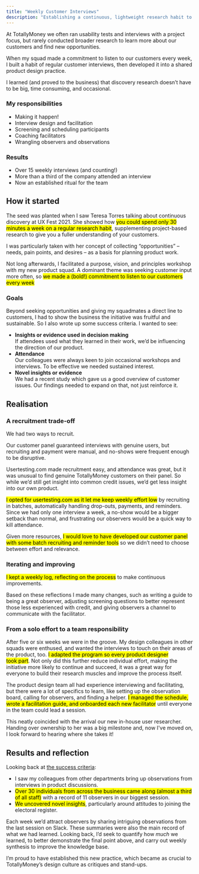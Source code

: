 ```yaml
---
title: "Weekly Customer Interviews"
description: "Establishing a continuous, lightweight research habit to broaden our customer knowledge"
---
```


At TotallyMoney we often ran usability tests and interviews with a project focus, but rarely conducted broader research to learn more about our customers and find new opportunities.

When my squad made a commitment to listen to our customers every week, I built a habit of regular customer interviews, then developed it into a shared product design practice.

I learned (and proved to the business) that discovery research doesn’t have to be big, time consuming, and occasional.

### My responsibilities
- Making it happen!
- Interview design and facilitation
- Screening and scheduling participants
- Coaching facilitators
- Wrangling observers and observations

### Results
- Over 15 weekly interviews (and counting!)
- More than a third of the company attended an interview
- Now an established ritual for the team

## How it started

The seed was planted when I saw Teresa Torres talking about continuous discovery at UX Fest 2021. She showed how <mark>you could spend only 30 minutes a week on a regular research habit</mark>, supplementing project-based research to give you a fuller understanding of your customers.

I was particularly taken with her concept of collecting “opportunities” – needs, pain points, and desires – as a basis for planning product work.

Not long afterwards, I facilitated a purpose, vision, and principles workshop with my new product squad. A dominant theme was seeking customer input more often, so <mark>we made a (bold!) commitment to listen to our customers every week</mark> 

### Goals

Beyond seeking opportunities and giving my squadmates a direct line to customers, I had to show the business the initiative was fruitful and sustainable. So I also wrote up some success criteria. I wanted to see:

- **Insights or evidence used in decision making**\
If attendees used what they learned in their work, we’d be influencing the direction of our product.
- **Attendance**\
Our colleagues were always keen to join occasional workshops and interviews. To be effective we needed sustained interest.
- **Novel insights or evidence**\
We had a recent study which gave us a good overview of customer issues. Our findings needed to expand on that, not just reinforce it.

## Realisation

### A recruitment trade-off

We had two ways to recruit.

Our customer panel guaranteed interviews with genuine users, but recruiting and payment were manual, and no-shows were frequent enough to be disruptive.

Usertesting.com made recruitment easy, and attendance was great, but it was unusual to find genuine TotallyMoney customers on their panel. So while we’d still get insight into common credit issues, we’d get less insight into our own product.

<mark>I opted for usertesting.com as it let me keep weekly effort low</mark> by recruiting in batches, automatically handling drop-outs, payments, and reminders. Since we had only one interview a week, a no-show would be a bigger setback than normal, and frustrating our observers would be a quick way to kill attendance.

Given more resources, <mark>I would love to have developed our customer panel with some batch recruiting and reminder tools</mark>  so we didn’t need to choose between effort and relevance.

### Iterating and improving

<mark>I kept a weekly log, reflecting on the process</mark> to make continuous improvements.

Based on these reflections I made many changes, such as writing a guide to being a great observer, adjusting screening questions to better represent those less experienced with credit, and giving observers a channel to communicate with the facilitator.

### From a solo effort to a team responsibility

After five or six weeks we were in the groove. My design colleagues in other squads were enthused, and wanted the interviews to touch on their areas of the product, too. <mark>I adapted the program so every product designer took part</mark>.  Not only did this further reduce individual effort, making the initiative more likely to continue and succeed, it was a great way for everyone to build their research muscles and improve the process itself.

The product design team all had experience interviewing and facilitating, but there were a lot of specifics to learn, like setting up the observation board, calling for observers, and finding a helper. <mark>I managed the schedule, wrote a facilitation guide, and onboarded each new facilitator</mark> until everyone in the team could lead a session.

This neatly coincided with the arrival our new in-house user researcher. Handing over ownership to her was a big milestone and, now I've moved on, I look forward to hearing where she takes it!

## Results and reflection

Looking back at [the success criteria](#goals):

- I saw my colleagues from other departments bring up observations from interviews in product discussions.
- <mark>Over 30 individuals from across the business came along (almost a third of all staff)</mark> with a record of 11 observers in our biggest session.
- <mark>We uncovered novel insights</mark>, particularly around attitudes to joining the electoral register.

Each week we’d attract observers by sharing intriguing observations from the last session on Slack. These summaries were also the main record of what we had learned. Looking back, I’d seek to quantify how *much* we learned, to better demonstrate the final point above, and carry out weekly synthesis to improve the knowledge base.

I’m proud to have established this new practice, which became as crucial to TotallyMoney’s design culture as critiques and stand-ups.